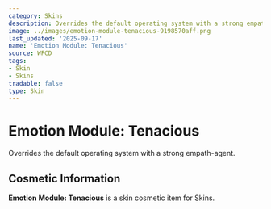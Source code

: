 ```yaml
---
category: Skins
description: Overrides the default operating system with a strong empath-agent.
image: ../images/emotion-module-tenacious-9198570aff.png
last_updated: '2025-09-17'
name: 'Emotion Module: Tenacious'
source: WFCD
tags:
- Skin
- Skins
tradable: false
type: Skin
---
```


# Emotion Module: Tenacious

Overrides the default operating system with a strong empath-agent.

## Cosmetic Information

**Emotion Module: Tenacious** is a skin cosmetic item for Skins.

